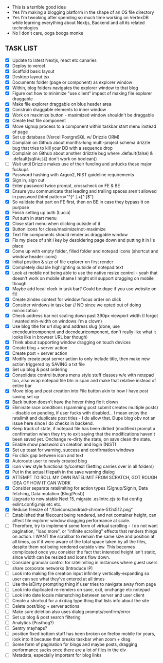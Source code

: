 - This is a terrible good idea
- Yes I'm making a blogging platform in the shape of an OS file directory
- Yes I'm tweaking after spending so much time working on VertexDB while learning everything about Nextjs, Backend and all its related technologies
- No I don't care, ooga booga monke

## TASK LIST

- [x] Update to latest Nextjs, react etc canaries
- [x] Deploy to vercel
- [x] Scaffold basic layout
- [x] Desktop layout.tsx
- [x] Documents folder (page or component) as explorer window
- [x] Within, blog folders navigates the explorer window to that blog
- [x] Figure out how to minimize "use client" impact of making file explorer draggable
- [x] Make file explorer draggable on blue header area
- [x] Constrain draggable elements to inner window
- [x] Work on maximize button - maximized window shouldn't be draggable
- [x] Create text file component
- [x] Move signup process to a component within taskbar start menu instead of page
- [x] Set up database (Vercel PostgreSQL w/ Drizzle ORM)
- [x] Complain on Github about months-long multi-project schema drizzle bug that tries to kill your DB with a sequence drop
- [x] Complain on Github about another driizzle bug where .default(false) & .default(sql`FALSE`) don't work on boolean()
- [ ] Wait until Drizzle makes use of their funding and unfucks these major fuckups
- [x] Password hashing with Argon2, NIST guideline requirements
- [x] Sign in, sign out
- [x] Enter password twice prompt, crosscheck on FE & BE
- [x] Ensure you communicate that leading and trailing spaces aren't allowed in password (html pattern="^[^ ].+[^ ]$")
- [x] So validate that part on FE first, then on BE in case they bypass it on purpose
- [x] Finish setting up auth (Lucia)
- [x] Put auth in start menu
- [x] Close start menu when clicking outside of it
- [x] Button icons for close/maximize/not-maximize
- [x] Text file components should render as draggable window
- [x] Fix my piece of shit I key by desoldering page down and putting it in I's place
- [x] Come up with empty folder, filled folder and notepad icons (shortcut and window header icons)
- [x] Initial position & size of file explorer on first render
- [x] Completely disable highlighting outside of notepad text
- [x] Look at mobile not being able to use the native resize control - yeah that doesn't work on mobile shame I might still support dragging on mobile though
- [x] Maybe add local clock in task bar? Could be dope if you use website on f11
- [x] Create zindex context for window focus order on click
- [x] Consider windows in task bar // NO since we opted out of doing minimization
- [x] Check address bar not scaling down past 390px viewport width (I forgot I wanted min-width on windows I'm a clown)
- [x] Use blog title for url slug and address slug (done, use encodeuricomponent and decodeuricomponent, don't really like what it looks like in browser URL bar though)
- [x] Think about supporting window dragging on touch devices
- [x] Create blog + server action
- [x] Create post + server action
- [x] Modify create post server action to only include title, then make new action triggered by SAVING a txt file
- [x] Set up blog & post ordering
- [x] Consolidate control buttons menu style stuff classes w/e with notepad too, also wrap notepad file btn in span and make that relative instead of entire bar
- [x] Move blog and post creation into File button akin to how I have post saving set up
- [x] Back button doesn't have the hover thing fix it clown
- [x] Eliminate race conditions (spamming post submit creates multiple posts) - disable on pending, if user fucks with disabled... I mean enjoy the ratelimit and duplicate post titles - I do allow that. Dupe blog obv not an issue here since I do checks in backend.
- [x] Keep track of state, if notepad file has been dirtied (modified) prompt a confirmation when they try to exit saying that the modifications haven't been saved yet. Onchange re-dirty the state, on save clean the state.
- [x] Enable show password on creation and login (NIST)
- [x] Set up toast for warning, success and confirmation windows
- [x] Fix click gap between icon and text
- [x] Autoroute user to newly created blog
- [x] Icon view style functionality/context (Setting carries over in all folders)
- [x] Put in the actual filepath in the save warning dialog
- [x] ATTEMPT TO ROLL MY OWN RATELIMIT FROM SCRATCH, GOT ROUGH IDEA OF HOW IT CAN WORK
- [x] Consider separate ratelimiting for action types (Signup/Signin, Data fetching, Data mutation (Blog/Post))
- [x] Upgrade to new stable Next 15, migrate .eslintrc.cjs to flat config eslint.config.mjs etc etc.
- [x] Reduce filesize of "/favicons/android-chrome-512x512.png"
- [ ] Established that filecount being rendered, and not container height, can affect file explorer window dragging performance at scale.
- [ ] Therefore, try to implement some form of virtual scrolling - I do not want pagination, "load more", or "infinite scrolling" effects that renders things on action. I WANT the scrollbar to remain the same size and position at all times, as if it were aware of the total space taken by all the files, despite them not being rendered outside view. This becomes complicated once you consider the fact that intended height isn't static, since width can be resized and icons flow down.
- [ ] Consider granular control for ratelimiting in instances where guest users share corporate networks (Introduce IP)
- [ ] Look into making file creation input infinitely vertically-expanding so user can see what they've entered at all times
- [ ] Use the isDirty prompting thing if user tries to navigate away from page
- [ ] Look into duplicated re-renders on save, exit, onchange etc notepad
- [ ] Look into date locale mismatching between server and user client
- [ ] Create a shortcut for a dxdiag type thing that lists info about the site
- [ ] Delete post/blog + server actions
- [ ] Make sure deletion also uses dialog prompts/confirm/error
- [ ] Set up blog & post search filtering
- [ ] Analytics (Posthog?)
- [ ] Sentry mayhaps?
- [ ] position fixed bottom stuff has been broken on firefox mobile for years, look into it because that breaks taskbar when zoom + drag
- [ ] Some form of pagination for blogs and maybe posts, dragging performance sucks once there are a lot of files in the div
- [ ] Metadata, especially important for blog links
